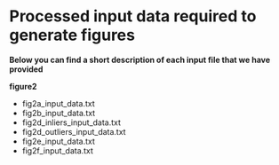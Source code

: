 # Processed input data required to generate figures

**Below you can find a short description of each input file that we have provided**



**figure2**
* fig2a_input_data.txt
* fig2b_input_data.txt
* fig2d_inliers_input_data.txt
* fig2d_outliers_input_data.txt
* fig2e_input_data.txt
* fig2f_input_data.txt
